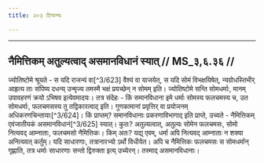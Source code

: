 ```yaml
---
title: २०३ टिप्पन्यः

---
```


[^3/620]: Tait.S. 5.7.3.1

[^3/621]: Tait.S. 5.6.3.1

[^3/622]: E2: 4,526; E4: 4,813; E1: 1,257

____________________________________________


## नैमित्तिकम् अतुल्यत्वाद् असमानविधानं स्यात् // MS_३,६.३६ //

ज्योतिष्टोमे श्रूयते - स यदि राजन्यं वा[^3/623] वैश्यं वा याजयेत्, स यदि सोमं विभक्षयिषेत्, न्यग्रोधस्तिभीर् आहृत्य ताः संपिष्य दधन्य् उन्मृज्य तमस्मै भक्षं प्रयच्छेन् न सोमम् इति। ज्योतिष्टोमे सन्ति सोमधर्माः, मानम् उपावहरणं क्रयो ऽभिषव इत्येवमादयः। तत्र संदेहः - किं समानविधाना इमे धर्माः सोमस्य फलचमस्य च, उत सोमधर्माः, फलचमसस्य तु तद्विकारत्वाद् इति। गुणकामानां प्रवृत्तिर् वा प्रयोजनम् अधिकरणचिन्तायाः[^3/624]।
किं प्राप्तम्? समानविधानाः प्रकरणाविभागाद् इति प्राप्ते, उच्यते - नैमित्तिकम् एवंजातीयकं असमानविधानं[^3/625] स्यात्। कुतः? अतुल्यत्वात्, अतुल्यः सोमेन फलचमसः, सोमो नित्यवद् आम्नाताः, फलचमसो नैमित्तिकः। किम् अतः? यद्य् एवम्, धर्मा अपि नित्यवद् आम्नाताः न शक्या अनित्यवत् कर्तुम्। यदि साधारणाः, तत्रानारभ्यो ऽर्थो विधीयेत। अपि च नैमित्तिकः फलचमसः स सोमधर्मान् गृह्णाति, तत्र धर्माः साधारणाः सन्तो द्विरुक्ता इत्य् उच्येरन्। तस्माद् असमानविधानाः।
